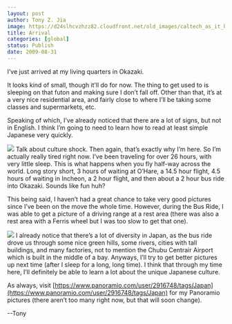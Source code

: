 ```yaml
---
layout: post
author: Tony Z. Jia
image: https://d24slhcvzhzz82.cloudfront.net/old_images/caltech_as_it_happens/6a0105349b8251970b0120a535ea26970b.jpg
title: Arrival
categories: [global]
status: Publish
date: 2009-08-31
---
```



I’ve just arrived at my living quarters in Okazaki.

It looks kind of small, though it’ll do for now. The thing to get used to is sleeping on that futon and making sure I don’t fall off. Other than that, it’s at a very nice residential area, and fairly close to where I’ll be taking some classes and supermarkets, etc.

Speaking of which, I’ve already noticed that there are a lot of signs, but not in English. I think I’m going to need to learn how to read at least simple Japanese very quickly. 


![](https://d24slhcvzhzz82.cloudfront.net/old_images/caltech_as_it_happens/6a0105349b8251970b0120a58cbca4970c.jpg)
Talk about culture shock. Then again, that’s exactly why I’m here. 
So I’m actually really tired right now. I’ve been traveling for over 26 hours, with very little sleep. This is what happens when you fly half-way across the world. Long story short, 3 hours of waiting at O’Hare, a 14.5 hour flight, 4.5 hours of waiting in Incheon, a 2 hour flight, and then about a 2 hour bus ride into Okazaki. Sounds like fun huh?

This being said, I haven’t had a great chance to take very good pictures since I’ve been on the move the whole time. However, during the Bus Ride, I was able to get a picture of a driving range at a rest area (there was also a rest area with a Ferris wheel but I was too slow to get that one). 


![](https://d24slhcvzhzz82.cloudfront.net/old_images/caltech_as_it_happens/6a0105349b8251970b0120a58cbe0f970c.jpg)
I already notice that there’s a lot of diversity in Japan, as the bus ride drove us through some nice green hills, some rivers, cities with tall buildings, and many factories, not to mention the Chubu Centrair Airport which is built in the middle of a bay. Anyways, I’ll try to get better pictures up next time (after I sleep for a long, long time). I think that through my time here, I’ll definitely be able to learn a lot about the unique Japanese culture. 

As always, visit [https://www.panoramio.com/user/2916748/tags/Japan](https://www.panoramio.com/user/2916748/tags/Japan) for my Panoramio pictures (there aren’t too many right now, but that will soon change).

--Tony

